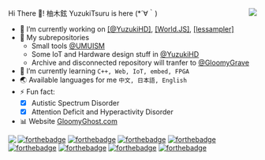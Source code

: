 <img align="right" src="https://github-readme-stats.vercel.app/api/top-langs/?username=YuzukiTsuru&hide=c&show_icons=true&theme=vue-dark"/>
Hi There 👋! 柚木鉉 YuzukiTsuru is here (*´∀｀) 

- 🔭 I’m currently working on [[@YuzukiHD]](https://github.com/YuzukiHD), [[World.JS]](https://github.com/YuzukiTsuru/World.JS), [[lessampler]](https://github.com/YuzukiTsuru/lessampler)
- 👀 My subrepositories
  - Small tools [@UMUISM](https://github.com/UMUISM) 
  - Some IoT and Hardware design stuff in [@YuzukiHD](https://github.com/YuzukiHD) 
  - Archive and disconnected repository will tranfer to [@GloomyGrave](https://github.com/GloomyGrave)
- 🌱 I’m currently learning `C++, Web, IoT, embed, FPGA`
- 🌏 Available languages for me `中文, 日本語, English`
- ⚡ Fun fact: 
  - [x] Autistic Spectrum Disorder
  - [x] Attention Deficit and Hyperactivity Disorder
- 📊 Website [GloomyGhost.com](http://gloomyghost.com/)

<img align="left" src="https://github-readme-stats.vercel.app/api?username=YuzukiTsuru&show_icons=true&theme=vue-dark"/>

[![forthebadge](https://forthebadge.com/images/badges/powered-by-electricity.svg)](https://forthebadge.com)
[![forthebadge](https://forthebadge.com/images/badges/gluten-free.svg)](https://forthebadge.com)
[![forthebadge](https://forthebadge.com/images/badges/oooo-kill-em.svg)](https://forthebadge.com)
[![forthebadge](https://forthebadge.com/images/badges/built-with-love.svg)](https://forthebadge.com)
[![forthebadge](https://forthebadge.com/images/badges/uses-html.svg)](https://forthebadge.com)
[![forthebadge](https://forthebadge.com/images/badges/contains-cat-gifs.svg)](https://forthebadge.com)
[![forthebadge](https://forthebadge.com/images/badges/ages-12.svg)](https://forthebadge.com)
[![forthebadge](https://forthebadge.com/images/badges/made-with-c-plus-plus.svg)](https://forthebadge.com)
